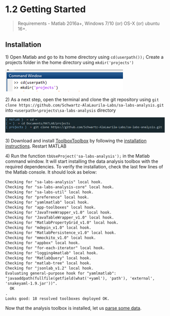 # 1.2 Getting Started

> Requirements - Matlab 2016a+, Windows 7/10 \(or\) OS-X \(or\) ubuntu 16+.

## Installation

1\) Open Matlab and go to its home directory using `cd(userpath());` Create a projects folder in the home directory using `mkdir('projects')`

![](/assets/installation_1.png)

2\) As a next step, open the terminal and clone the git repository using `git clone https://github.com/Schwartz-AlaLaurila-Labs/sa-labs-analysis.git` into `<userpath>\projects\sa-labs-analysis` directory

![](/assets/installation_2.png)

3\) Download and install [ToolboxToolbox](https://github.com/ToolboxHub/ToolboxToolbox) by following the [installation instructions](https://github.com/ToolboxHub/ToolboxToolbox#installation). Restart MATLAB

4\) Run the function `tbUseProject('sa-labs-analysis');` in the Matlab command window. It will start installing the data analysis toolbox with the required dependencies. To verify the installation, check the last few lines of the Matlab console. It should look as below:

```
Checking for "sa-labs-analysis" local hook.
Checking for "sa-labs-analysis-core" local hook.
Checking for "sa-labs-util" local hook.
Checking for "preference" local hook.
Checking for "yamlmatlab" local hook.
Checking for "app-toolboxes" local hook.
Checking for "JavaTreeWrapper_v1.0" local hook.
Checking for "JavaTableWrapper_v1.0" local hook.
Checking for "MatlabPropertyGrid_v1.0" local hook.
Checking for "mdepin_v1.0" local hook.
Checking for "MatlabPersistence_v1.0" local hook.
Checking for "mmockito_v1.0" local hook.
Checking for "appbox" local hook.
Checking for "for-each-iterator" local hook.
Checking for "logging4matlab" local hook.
Checking for "MatlabQuery" local hook.
Checking for "matlab-tree" local hook.
Checking for "jsonlab_v1.2" local hook.
Evaluating general-purpose hook for "yamlmatlab": "javaaddpath(fullfile(getfield(what('+yaml'), 'path'), 'external', 'snakeyaml-1.9.jar'))".
  OK
.
Looks good: 18 resolved toolboxes deployed OK.
```

Now that the analysis toolbox is installed, let us [parse some data](/parsing-your-data.md).

